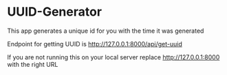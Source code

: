 # UUID-Generator
This app generates a unique id for you with the time it was generated

Endpoint for getting UUID is http://127.0.0.1:8000/api/get-uuid

If you are not running this on your local server replace http://127.0.0.1:8000 with the right URL
